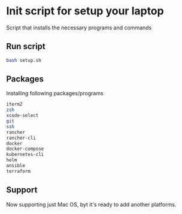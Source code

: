 # Init script for setup your laptop

Script that installs the necessary programs and commands

## Run script

```bash
bash setup.sh
```

## Packages

Installing following packages/programs

```bash
iterm2
zsh
xcode-select
git
ssh
rancher
rancher-cli
docker
docker-compose
kubernetes-cli
helm
ansible
terraform
```

## Support

Now supporting just Mac OS, byt it's ready to add another platforms.